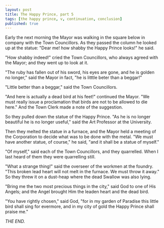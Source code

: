 ```yaml
---
layout: post
title: The Happy Prince, part 5
tags: [the happy prince, v, continuation, conclusion]
published: true
---
```


Early the next morning the Mayor was walking in the square below in company with the Town Councillors. As they passed the column he looked up at the statue: "Dear me! how shabby the Happy Prince looks!" he said.

"How shabby indeed!" cried the Town Councillors, who always agreed with the Mayor; and they went up to look at it.

"The ruby has fallen out of his sword, his eyes are gone, and he is golden no longer," said the Mayor in fact, "he is litttle beter than a beggar!"

"Little better than a beggar," said the Town Councillors.

"And here is actually a dead bird at his feet!" continued the Mayor. "We must really issue a proclamation that birds are not to be allowed to die here." And the Town Clerk made a note of the suggestion.

So they pulled down the statue of the Happy Prince. "As he is no longer beautiful he is no longer useful," said the Art Professor at the University.

Then they melted the statue in a furnace, and the Mayor held a meeting of the Corporation to decide what was to be done with the metal. "We must have another statue, of course," he said, "and it shall be a statue of myself."

"Of myself," said each of the Town Councillors, and they quarrelled. When I last heard of them they were quarrelling still.

"What a strange thing!" said the overseer of the workmen at the foundry. "This broken lead heart will not melt in the furnace. We must throw it away." So they threw it on a dust-heap where the dead Swallow was also lying.

"Bring me the two most precious things in the city," said God to one of His Angels; and the Angel brought Him the leaden heart and the dead bird.

"You have rightly chosen," said God, "for in my garden of Paradise this little bird shall sing for evermore, and in my city of gold the Happy Prince shall praise me."

<em>THE END.</em>
